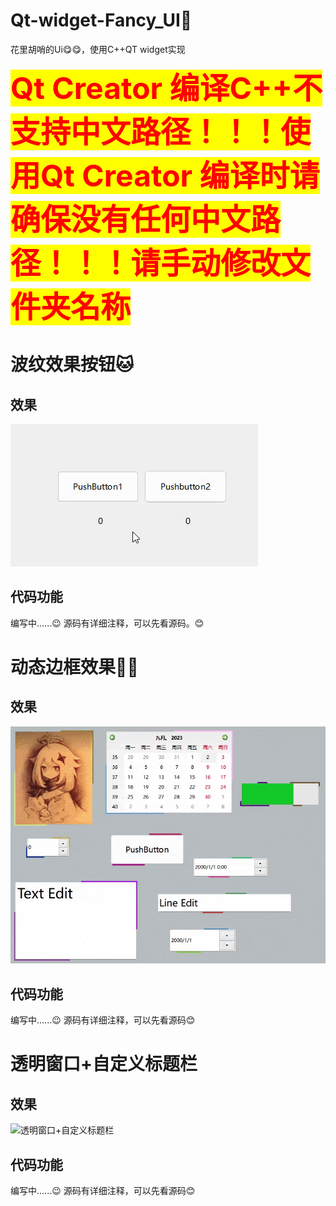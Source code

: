 # Qt-widget-Fancy_UI🥳
花里胡哨的Ui😋😋，使用C++QT widget实现

<b><font size=10 color=red style=background:yellow >**Qt Creator 编译C++不支持中文路径！！！使用Qt Creator 编译时请确保没有任何中文路径！！！请手动修改文件夹名称**</font></b>



# 波纹效果按钮🐱
## 效果
![波纹效果按钮](./Effect_image/Corrugated_button.gif)
## 代码功能
编写中......😉
源码有详细注释，可以先看源码。😊

# 动态边框效果😶‍🌫️
## 效果
![动态边框效果](./Effect_image/Dynamic_border_effect.gif)
## 代码功能
编写中......😉
源码有详细注释，可以先看源码😊

# 透明窗口+自定义标题栏
## 效果
![透明窗口+自定义标题栏](./Effect_image/Customizing_Windows.gif)
## 代码功能
编写中......😉
源码有详细注释，可以先看源码😊
